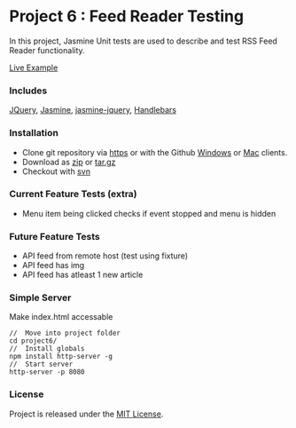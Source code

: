 # Project 6 : Feed Reader Testing
In this project, Jasmine Unit tests are used to describe and test RSS Feed Reader functionality.

[example]: http://jdbence.github.io/FE-Nanodegree/project6/src/index.html
[get-zip]: https://github.com/jdbence/FE-Nanodegree/archive/master.zip
[get-tgz]: https://github.com/jdbence/FE-Nanodegree/archive/master.tar.gz
[clone-http]: https://github.com/jdbence/FE-Nanodegree.git
[clone-svn]: https://github.com/jdbence/FE-Nanodegree
[clone-ghwin]: github-windows://openRepo/https://github.com/jdbence/FE-Nanodegree
[clone-ghmac]: github-mac://openRepo/https://github.com/jdbence/FE-Nanodegree
[jasmine]: http://jasmine.github.io/
[jasmine-jquery]: https://github.com/velesin/jasmine-jquery
[handlebars]: http://handlebarsjs.com/
[jquery]: https://jquery.com/

[Live Example][example]

### Includes

[JQuery][jquery], [Jasmine][jasmine], [jasmine-jquery][jasmine-jquery], [Handlebars][handlebars]

### Installation

* Clone git repository via [https][clone-http] or with the Github [Windows][clone-ghwin] or [Mac][clone-ghmac] clients.
* Download as [zip][get-zip] or [tar.gz][get-tgz]
* Checkout with [svn][clone-svn]

### Current Feature Tests (extra)
* Menu item being clicked checks if event stopped and menu is hidden

### Future Feature Tests
* API feed from remote host (test using fixture)
* API feed has img
* API feed has atleast 1 new article

### Simple Server
Make index.html accessable

```node
//  Move into project folder
cd project6/
//  Install globals
npm install http-server -g
//  Start server
http-server -p 8080
```

### License

Project is released under the [MIT License](http://opensource.org/licenses/MIT).